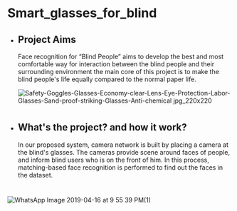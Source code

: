 # Smart_glasses_for_blind

- ##  Project Aims

  Face recognition for “Blind People” aims to develop the best and most comfortable way for interaction between the blind people and their    surrounding environment the main core of this project is to make the blind people's life equally compared to the normal paper life.



  ![Safety-Goggles-Glasses-Economy-clear-Lens-Eye-Protection-Labor-Glasses-Sand-proof-striking-Glasses-Anti-chemical jpg_220x220](https://user-images.githubusercontent.com/37952915/59863466-0d06e580-9385-11e9-9368-8cb92e25b48d.jpg)


#
#
-  ## What's the project? and how it work?

    In our proposed system, camera network is built by placing a
camera at the blind's glasses.
    The cameras provide scene around faces of people, and inform blind users who is on the front of him.
In this process, matching-based face recognition is performed to find out the faces in the dataset.
#
   ![WhatsApp Image 2019-04-16 at 9 55 39 PM(1)](https://user-images.githubusercontent.com/37952915/59880975-b57d6f80-93ae-11e9-85dd-56e47bfb57b4.jpeg)
